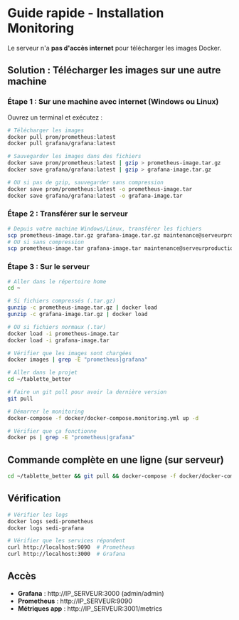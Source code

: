 # Guide rapide - Installation Monitoring

Le serveur n'a **pas d'accès internet** pour télécharger les images Docker.

## Solution : Télécharger les images sur une autre machine

### Étape 1 : Sur une machine avec internet (Windows ou Linux)

Ouvrez un terminal et exécutez :

```bash
# Télécharger les images
docker pull prom/prometheus:latest
docker pull grafana/grafana:latest

# Sauvegarder les images dans des fichiers
docker save prom/prometheus:latest | gzip > prometheus-image.tar.gz
docker save grafana/grafana:latest | gzip > grafana-image.tar.gz

# OU si pas de gzip, sauvegarder sans compression
docker save prom/prometheus:latest -o prometheus-image.tar
docker save grafana/grafana:latest -o grafana-image.tar
```

### Étape 2 : Transférer sur le serveur

```bash
# Depuis votre machine Windows/Linux, transférer les fichiers
scp prometheus-image.tar.gz grafana-image.tar.gz maintenance@serveurproduction:~/
# OU si sans compression
scp prometheus-image.tar grafana-image.tar maintenance@serveurproduction:~/
```

### Étape 3 : Sur le serveur

```bash
# Aller dans le répertoire home
cd ~

# Si fichiers compressés (.tar.gz)
gunzip -c prometheus-image.tar.gz | docker load
gunzip -c grafana-image.tar.gz | docker load

# OU si fichiers normaux (.tar)
docker load -i prometheus-image.tar
docker load -i grafana-image.tar

# Vérifier que les images sont chargées
docker images | grep -E "prometheus|grafana"

# Aller dans le projet
cd ~/tablette_better

# Faire un git pull pour avoir la dernière version
git pull

# Démarrer le monitoring
docker-compose -f docker/docker-compose.monitoring.yml up -d

# Vérifier que ça fonctionne
docker ps | grep -E "prometheus|grafana"
```

## Commande complète en une ligne (sur serveur)

```bash
cd ~/tablette_better && git pull && docker-compose -f docker/docker-compose.monitoring.yml up -d
```

## Vérification

```bash
# Vérifier les logs
docker logs sedi-prometheus
docker logs sedi-grafana

# Vérifier que les services répondent
curl http://localhost:9090  # Prometheus
curl http://localhost:3000  # Grafana
```

## Accès

- **Grafana** : http://IP_SERVEUR:3000 (admin/admin)
- **Prometheus** : http://IP_SERVEUR:9090
- **Métriques app** : http://IP_SERVEUR:3001/metrics

